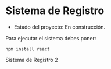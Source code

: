 <h1>Sistema de Registro</h1>

-  Estado del proyecto: En construcción.

Para ejecutar el sistema debes poner:

```npm install react```

Sistema de Registro 2
